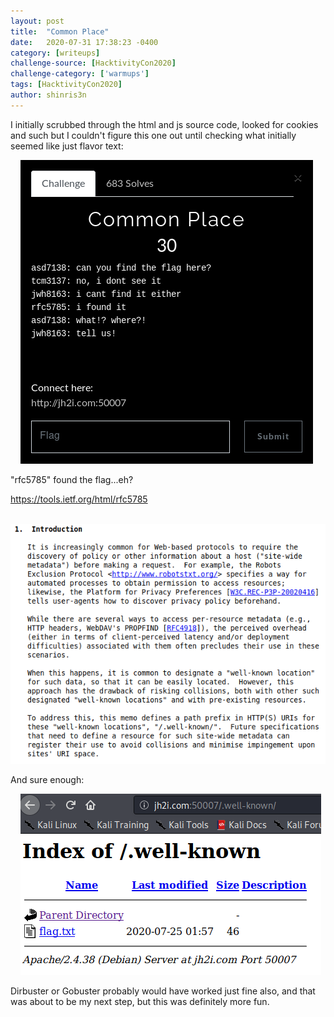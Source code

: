 ```yaml
---
layout: post
title:  "Common Place"
date:   2020-07-31 17:38:23 -0400
category: [writeups]
challenge-source: [HacktivityCon2020]
challenge-category: ['warmups']
tags: [HacktivityCon2020]
author: shinris3n
---
```


I initially scrubbed through the html and js source code, looked for cookies and such but I couldn't figure this one out until checking what initially seemed like just flavor text:


&nbsp;&nbsp;&nbsp;&nbsp;![adbfd379f7e68fbc4a98fab24525a952.png](/assets/writeups/HacktivityCon2020/edc29275958045a89db03465980a3e49.png)

"rfc5785" found the flag...eh?

https://tools.ietf.org/html/rfc5785


&nbsp;&nbsp;&nbsp;&nbsp;![1e07aa6c1df1cf00e65310aeb3ad64f9.png](/assets/writeups/HacktivityCon2020/c704d87c2b1a4899ac021b4fd007d4b7.png)

And sure enough:

&nbsp;&nbsp;&nbsp;&nbsp;![3e7b8aee28d8aa0b69194cc4f97a2ba3.png](/assets/writeups/HacktivityCon2020/4f417fd06dae4c628afa19166ff2eb5b.png)

Dirbuster or Gobuster probably would have worked just fine also, and that was about to be my next step, but this was definitely more fun.


